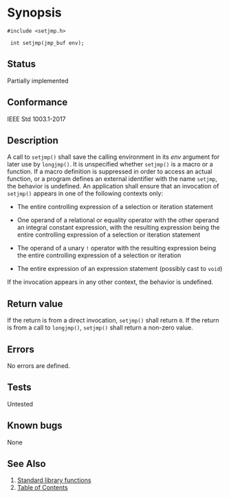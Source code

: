 # Synopsis 
`#include <setjmp.h>`</br>

` int setjmp(jmp_buf env);`</br>

## Status
Partially implemented
## Conformance
IEEE Std 1003.1-2017
## Description

A call to `setjmp()` shall save the calling environment in its _env_ argument for later use by `longjmp()`.
It is unspecified whether `setjmp()` is a macro or a function. If a macro definition is suppressed in order to access an
actual function, or a program defines an external identifier with the name `setjmp`, the behavior is undefined.
An application shall ensure that an invocation of `setjmp()` appears in one of the following contexts only:



* The entire controlling expression of a selection or iteration statement


* One operand of a relational or equality operator with the other operand an integral constant expression, with the resulting expression being the entire controlling expression of a selection or iteration statement





* The operand of a unary `!` operator with the resulting expression being the entire controlling expression of a selection or iteration





* The entire expression of an expression statement (possibly cast to `void`)




If the invocation appears in any other context, the behavior is undefined.


## Return value


If the return is from a direct invocation, `setjmp()` shall return `0`. If the return is from a call to `longjmp()`, `setjmp()` shall return a non-zero value.


## Errors


No errors are defined.


## Tests

Untested

## Known bugs

None

## See Also 
1. [Standard library functions](../README.md)
2. [Table of Contents](../../../README.md)
